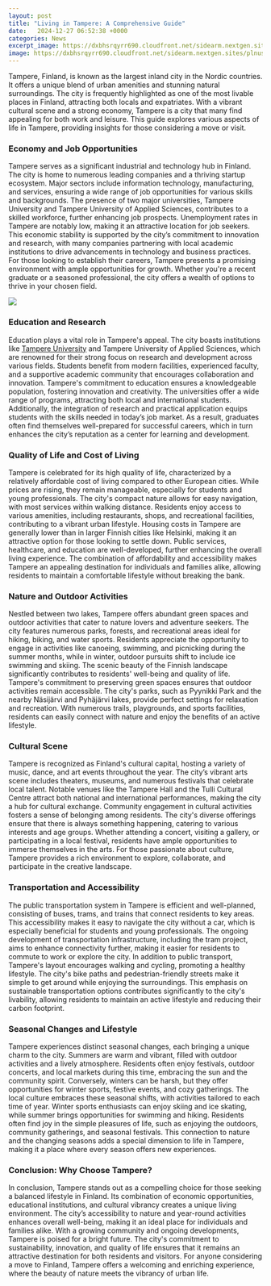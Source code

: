 ```yaml
---
layout: post
title: "Living in Tampere: A Comprehensive Guide"
date:   2024-12-27 06:52:38 +0000
categories: News
excerpt_image: https://dxbhsrqyrr690.cloudfront.net/sidearm.nextgen.sites/plnusealions.com/images/responsive_2023/default_image.png
image: https://dxbhsrqyrr690.cloudfront.net/sidearm.nextgen.sites/plnusealions.com/images/responsive_2023/default_image.png
---
```


Tampere, Finland, is known as the largest inland city in the Nordic countries. It offers a unique blend of urban amenities and stunning natural surroundings. The city is frequently highlighted as one of the most livable places in Finland, attracting both locals and expatriates. With a vibrant cultural scene and a strong economy, Tampere is a city that many find appealing for both work and leisure. This guide explores various aspects of life in Tampere, providing insights for those considering a move or visit.
### Economy and Job Opportunities
Tampere serves as a significant industrial and technology hub in Finland. The city is home to numerous leading companies and a thriving startup ecosystem. Major sectors include information technology, manufacturing, and services, ensuring a wide range of job opportunities for various skills and backgrounds. The presence of two major universities, Tampere University and Tampere University of Applied Sciences, contributes to a skilled workforce, further enhancing job prospects. 
Unemployment rates in Tampere are notably low, making it an attractive location for job seekers. This economic stability is supported by the city’s commitment to innovation and research, with many companies partnering with local academic institutions to drive advancements in technology and business practices. For those looking to establish their careers, Tampere presents a promising environment with ample opportunities for growth. Whether you're a recent graduate or a seasoned professional, the city offers a wealth of options to thrive in your chosen field.

![](https://dxbhsrqyrr690.cloudfront.net/sidearm.nextgen.sites/plnusealions.com/images/responsive_2023/default_image.png)
### Education and Research
Education plays a vital role in Tampere's appeal. The city boasts institutions like [Tampere University](https://more.io.vn/en/Tampere_University) and Tampere University of Applied Sciences, which are renowned for their strong focus on research and development across various fields. Students benefit from modern facilities, experienced faculty, and a supportive academic community that encourages collaboration and innovation.
Tampere's commitment to education ensures a knowledgeable population, fostering innovation and creativity. The universities offer a wide range of programs, attracting both local and international students. Additionally, the integration of research and practical application equips students with the skills needed in today’s job market. As a result, graduates often find themselves well-prepared for successful careers, which in turn enhances the city’s reputation as a center for learning and development.
### Quality of Life and Cost of Living
Tampere is celebrated for its high quality of life, characterized by a relatively affordable cost of living compared to other European cities. While prices are rising, they remain manageable, especially for students and young professionals. The city's compact nature allows for easy navigation, with most services within walking distance. Residents enjoy access to various amenities, including restaurants, shops, and recreational facilities, contributing to a vibrant urban lifestyle.
Housing costs in Tampere are generally lower than in larger Finnish cities like Helsinki, making it an attractive option for those looking to settle down. Public services, healthcare, and education are well-developed, further enhancing the overall living experience. The combination of affordability and accessibility makes Tampere an appealing destination for individuals and families alike, allowing residents to maintain a comfortable lifestyle without breaking the bank.
### Nature and Outdoor Activities
Nestled between two lakes, Tampere offers abundant green spaces and outdoor activities that cater to nature lovers and adventure seekers. The city features numerous parks, forests, and recreational areas ideal for hiking, biking, and water sports. Residents appreciate the opportunity to engage in activities like canoeing, swimming, and picnicking during the summer months, while in winter, outdoor pursuits shift to include ice swimming and skiing.
The scenic beauty of the Finnish landscape significantly contributes to residents' well-being and quality of life. Tampere's commitment to preserving green spaces ensures that outdoor activities remain accessible. The city's parks, such as Pyynikki Park and the nearby Näsijärvi and Pyhäjärvi lakes, provide perfect settings for relaxation and recreation. With numerous trails, playgrounds, and sports facilities, residents can easily connect with nature and enjoy the benefits of an active lifestyle.
### Cultural Scene
Tampere is recognized as Finland's cultural capital, hosting a variety of music, dance, and art events throughout the year. The city’s vibrant arts scene includes theaters, museums, and numerous festivals that celebrate local talent. Notable venues like the Tampere Hall and the Tulli Cultural Centre attract both national and international performances, making the city a hub for cultural exchange.
Community engagement in cultural activities fosters a sense of belonging among residents. The city's diverse offerings ensure that there is always something happening, catering to various interests and age groups. Whether attending a concert, visiting a gallery, or participating in a local festival, residents have ample opportunities to immerse themselves in the arts. For those passionate about culture, Tampere provides a rich environment to explore, collaborate, and participate in the creative landscape.
### Transportation and Accessibility
The public transportation system in Tampere is efficient and well-planned, consisting of buses, trams, and trains that connect residents to key areas. This accessibility makes it easy to navigate the city without a car, which is especially beneficial for students and young professionals. The ongoing development of transportation infrastructure, including the tram project, aims to enhance connectivity further, making it easier for residents to commute to work or explore the city.
In addition to public transport, Tampere's layout encourages walking and cycling, promoting a healthy lifestyle. The city's bike paths and pedestrian-friendly streets make it simple to get around while enjoying the surroundings. This emphasis on sustainable transportation options contributes significantly to the city's livability, allowing residents to maintain an active lifestyle and reducing their carbon footprint.
### Seasonal Changes and Lifestyle
Tampere experiences distinct seasonal changes, each bringing a unique charm to the city. Summers are warm and vibrant, filled with outdoor activities and a lively atmosphere. Residents often enjoy festivals, outdoor concerts, and local markets during this time, embracing the sun and the community spirit. Conversely, winters can be harsh, but they offer opportunities for winter sports, festive events, and cozy gatherings.
The local culture embraces these seasonal shifts, with activities tailored to each time of year. Winter sports enthusiasts can enjoy skiing and ice skating, while summer brings opportunities for swimming and hiking. Residents often find joy in the simple pleasures of life, such as enjoying the outdoors, community gatherings, and seasonal festivals. This connection to nature and the changing seasons adds a special dimension to life in Tampere, making it a place where every season offers new experiences.
### Conclusion: Why Choose Tampere?
In conclusion, Tampere stands out as a compelling choice for those seeking a balanced lifestyle in Finland. Its combination of economic opportunities, educational institutions, and cultural vibrancy creates a unique living environment. The city’s accessibility to nature and year-round activities enhances overall well-being, making it an ideal place for individuals and families alike.
With a growing community and ongoing developments, Tampere is poised for a bright future. The city's commitment to sustainability, innovation, and quality of life ensures that it remains an attractive destination for both residents and visitors. For anyone considering a move to Finland, Tampere offers a welcoming and enriching experience, where the beauty of nature meets the vibrancy of urban life.